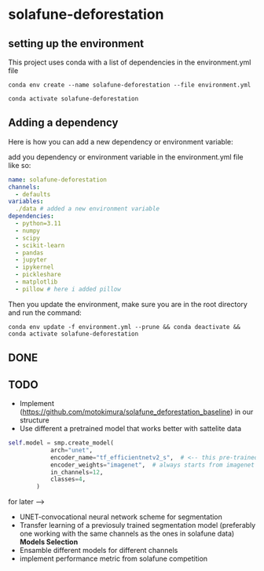 # solafune-deforestation

## setting up the environment

This project uses conda with a list of dependencies in the environment.yml file

```conda env create --name solafune-deforestation --file environment.yml```

```conda activate solafune-deforestation```

## Adding a dependency

Here is how you can add a new dependency or environment variable:

add you dependency or environment variable in the environment.yml file like so:

```yml
name: solafune-deforestation
channels:
  - defaults
variables:
  ./data # added a new environment variable
dependencies:
  - python=3.11
  - numpy
  - scipy
  - scikit-learn
  - pandas
  - jupyter
  - ipykernel
  - pickleshare
  - matplotlib
  - pillow # here i added pillow
```

Then you update the environment, make sure you are in the root directory and run the command:

```conda env update -f environment.yml --prune && conda deactivate && conda activate solafune-deforestation```

## DONE


## TODO

- Implement (https://github.com/motokimura/solafune_deforestation_baseline) in our structure
- Use different a pretrained model that works better with sattelite data
```py
self.model = smp.create_model(
            arch="unet",
            encoder_name="tf_efficientnetv2_s",  # <-- this pre-trained model is trained on a dataset of [dogs](https://www.image-net.org/)💀
            encoder_weights="imagenet",  # always starts from imagenet pre-trained weight
            in_channels=12,
            classes=4,
        )
```


for later -->
- UNET-convocational neural network scheme for segmentation
- Transfer learning of a previosuly trained segmentation model (preferably one working with the same channels as the ones in solafune data)
**Models Selection**
- Ensamble different models for different channels
- implement performance metric from solafune competition
